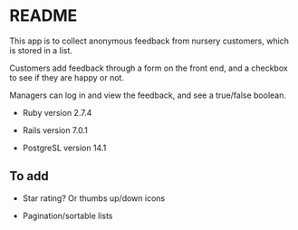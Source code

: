 # README

This app is to collect anonymous feedback from nursery customers, which is stored in a list.

Customers add feedback through a form on the front end, and a checkbox to see if they are happy or not.

Managers can log in and view the feedback, and see a true/false boolean.

* Ruby version 2.7.4

* Rails version 7.0.1

* PostgreSL version 14.1


## To add

* Star rating? Or thumbs up/down icons

* Pagination/sortable lists